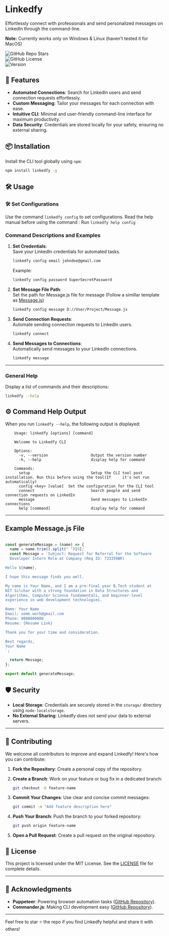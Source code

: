 # Linkedfy  

Effortlessly connect with professionals and send personalized messages on LinkedIn through the command-line.

**Note:** Currently works only on Windows & Linux (haven't tested it for MacOS)

![GitHub Repo Stars](https://img.shields.io/github/stars/Ruler45/linkedfy?style=social)  
![GitHub License](https://img.shields.io/github/license/Ruler45/linkedfy)  
![Version](https://img.shields.io/badge/version-0.0.8-blue)

## 🚀 Features  

- **Automated Connections**: Search for LinkedIn users and send connection requests effortlessly.  
- **Custom Messaging**: Tailor your messages for each connection with ease.  
- **Intuitive CLI**: Minimal and user-friendly command-line interface for maximum productivity.  
- **Data Security**: Credentials are stored locally for your safety, ensuring no external sharing.  

## 📦 Installation  

Install the CLI tool globally using `npm`:  

   ```bash
   npm install linkedfy -g
   ```  

## 🛠️ Usage  

### 🛠️ Set Configurations

Use the command `linkedfy config` to set configurations.
Read the help manual before using the command : Run `linkedfy help config`

### Command Descriptions and Examples  

1. **Set Credentials**:  
   Save your LinkedIn credentials for automated tasks.  

   ```bash
   linkedfy config email johndoe@gmail.com
   ```  

   Example:  

   ```bash
   linkedfy config password SuperSecretPassword
   ```  

2. **Set Message File Path**:  
   Set the path for Message.js file for message (Follow a simillar template as [Message.js](Message.js))

   ```bash
   linkedfy config message D://User/Project/Message.js
   ```

3. **Send Connection Requests**:  
   Automate sending connection requests to LinkedIn users.  

   ```bash
   linkedfy connect
   ```  

4. **Send Messages to Connections**:  
   Automatically send messages to your LinkedIn connections.  

   ```bash
   linkedfy message
   ```  

---

### General Help  

Display a list of commands and their descriptions:  

   ```bash
   linkedfy --help
   ```  

## ⚙️ Command Help Output  

When you run `linkedfy --help`, the following output is displayed:  

```plaintext
    Usage: linkedfy [options] [command]

    Welcome to Linkedfy CLI

    Options:
      -v, --version                   Output the version number
      -h, --help                      display help for command

    Commands:
      setup                           Setup the CLI tool post installation. Run this before using the tool(If     it's not run automatically)
      config <key> [value]  Set the configuration for the CLI tool
      connect                         Search people and send connection requests on LinkedIn
      message                         Send messages to LinkedIn connections
      help [command]                  display help for command
```

---

## Example Message.js File

```javascript

const generateMessage = (name) => {
  name = name.trim().split(" ")[0];
  const Message = `Subject: Request for Referral for the Software
  Developer Intern Role at Company (Req ID: 733359BR)

Hello ${name},

I hope this message finds you well.

My name is Your Name, and I am a pre-final year B.Tech student at
NIT Silchar with a strong foundation in Data Structures and
Algorithms, Computer Science fundamentals, and beginner-level
experience in web development technologies.

Name: Your Name
Email: some.work@gmail.com
Phone: 9000000000
Resume: {Resume Link}

Thank you for your time and consideration.

Best regards,
Your Name
`;

  return Message;
};

export default generateMessage;

```

## 🛡️ Security  

- **Local Storage**: Credentials are securely stored in the `storage/` directory using `node-localstorage`.  
- **No External Sharing**: Linkedfy does not send your data to external servers.  

---

## 🙌 Contributing  

We welcome all contributors to improve and expand Linkedfy! Here's how you can contribute:  

1. **Fork the Repository**: Create a personal copy of the repository.  
2. **Create a Branch**: Work on your feature or bug fix in a dedicated branch:  

   ```bash
   git checkout -b feature-name
   ```  

3. **Commit Your Changes**: Use clear and concise commit messages:  

   ```bash
   git commit -m "Add feature description here"
   ```  

4. **Push Your Branch**: Push the branch to your forked repository:  

   ```bash
   git push origin feature-name
   ```  

5. **Open a Pull Request**: Create a pull request on the original repository.  

## 📝 License  

This project is licensed under the MIT License. See the [LICENSE](LICENSE) file for complete details.  

---

## 🌟 Acknowledgments  

- **Puppeteer**: Powering browser automation tasks ([GitHub Repository](https://github.com/puppeteer/puppeteer)).  
- **Commander.js**: Making CLI development easy ([GitHub Repository](https://github.com/tj/commander.js)).  

---

Feel free to star ⭐ the repo if you find Linkedfy helpful and share it with others!  
